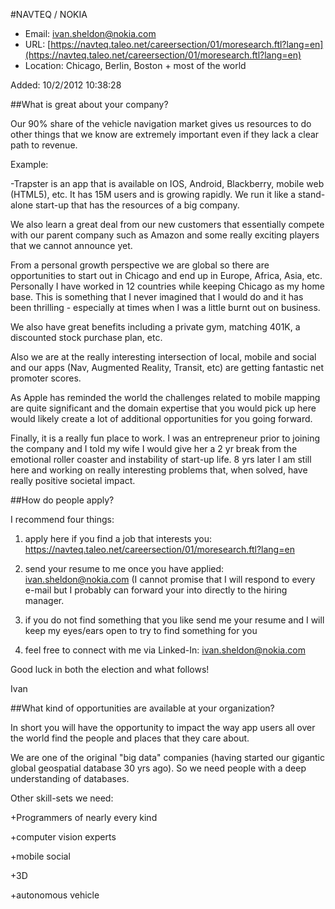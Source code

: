 
#NAVTEQ / NOKIA

* Email: [ivan.sheldon@nokia.com](mailto:ivan.sheldon@nokia.com)
* URL: [https://navteq.taleo.net/careersection/01/moresearch.ftl?lang=en](https://navteq.taleo.net/careersection/01/moresearch.ftl?lang=en)
* Location: Chicago, Berlin, Boston + most of the world

Added: 10/2/2012 10:38:28

##What is great about your company?

Our 90% share of the vehicle navigation market gives us resources to do other things that we know are extremely important even if they lack a clear path to revenue.  



Example: 



-Trapster is an app that is available on IOS, Android, Blackberry, mobile web (HTML5), etc.  It has 15M users and is growing rapidly.  We run it like a stand-alone start-up that has the resources of a big company.



We also learn a great deal from our new customers that essentially compete with our parent company such as Amazon and some really exciting players that we cannot announce yet. 



From a personal growth perspective we are global so there are opportunities to start out in Chicago and end up in Europe, Africa, Asia, etc.   Personally I have worked in 12 countries while keeping Chicago as my home base.  This is something that I never imagined that I would do and it has been thrilling - especially at times when I was a little burnt out on business.



We also have great benefits including a private gym, matching 401K, a discounted stock purchase plan, etc. 



Also we are at the really interesting intersection of local, mobile and social and our apps (Nav, Augmented Reality, Transit, etc) are getting fantastic net promoter scores.



As Apple has reminded the world the challenges related to mobile mapping are quite significant and the domain expertise that you would pick up here would likely create a lot of additional opportunities for you going forward. 



Finally, it is a really fun place to work.  I was an entrepreneur prior to joining the company and I told my wife I would give her a 2 yr break from the emotional roller coaster and instability of start-up life.  8 yrs later I am still here and working on really interesting problems that, when solved, have really positive societal impact. 

 

##How do people apply?

I recommend four things:



1) apply here if you find a job that interests you: https://navteq.taleo.net/careersection/01/moresearch.ftl?lang=en



2) send your resume to me once you have applied: ivan.sheldon@nokia.com  (I cannot promise that I will respond to every e-mail but I probably can forward your into directly to the hiring manager. 



3) if you do not find something that you like send me your resume and I will keep my eyes/ears open to try to find something for you



4) feel free to connect with me via Linked-In: ivan.sheldon@nokia.com



Good luck in both the election and what follows!



Ivan

##What kind of opportunities are available at your organization?

In short you will have the opportunity to impact the way app users all over the world find the people and places that they care about.



We are one of the original "big data" companies (having started our gigantic global geospatial database 30 yrs ago).  So we need people with a deep understanding of databases.



Other skill-sets we need:



+Programmers of nearly every kind

+computer vision experts

+mobile social

+3D

+autonomous vehicle







    